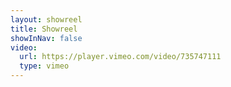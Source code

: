 ```yaml
---
layout: showreel
title: Showreel
showInNav: false
video:
  url: https://player.vimeo.com/video/735747111
  type: vimeo
---
```

